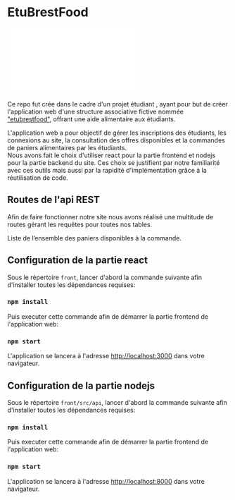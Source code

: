 # EtuBrestFood

[![EtudBrestFood Logotype][etubrestfood-logotype]](https://zupimages.net/)

Ce repo fut crée dans le cadre d'un projet étudiant , ayant pour but de créer l'application web d'une structure associative fictive nommée ["etubrestfood"](https://drive.google.com/file/d/1w0TKgJDsoypoLU_sBQp5gMMxhfLh0LV2/view?usp=sharing), offrant une aide alimentaire aux étudiants.

L'application web a pour objectif de gérer les inscriptions des étudiants, les connexions au site, la consultation des offres disponibles et la commandes de paniers alimentaires par les étudiants.\
Nous avons fait le choix d'utiliser react pour la partie frontend et nodejs pour la partie backend du site.
Ces choix se justifient par notre familiarité avec ces outils mais aussi par la rapidité d'implémentation grâce à la réutilisation de code.

## Routes de l'api REST

Afin de faire fonctionner notre site nous avons réalisé une multitude de routes gérant les requêtes pour toutes nos tables.

Liste de l’ensemble des paniers disponibles à la commande.


## Configuration de la partie react

Sous le répertoire `front`, lancer d'abord la commande suivante afin d'installer toutes les dépendances requises:

### `npm install`

Puis executer cette commande afin de démarrer la partie frontend de l'application web:

### `npm start`

L'application se lancera à l'adresse [http://localhost:3000](http://localhost:3000) dans votre navigateur.

## Configuration de la partie nodejs

Sous le répertoire `front/src/api`, lancer d'abord la commande suivante afin d'installer toutes les dépendances requises:

### `npm install`

Puis executer cette commande afin de démarrer la partie frontend de l'application web:

### `npm start`

L'application se lancera à l'adresse [http://localhost:8000](http://localhost:8000) dans votre navigateur.

<!-- MARKDOWN LINKS & IMAGES -->
<!-- https://www.markdownguide.org/basic-syntax/#reference-style-links -->
[etubrestfood-logotype]: viewer.php?id=23/03/7cv6.png
